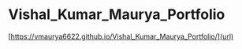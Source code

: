 # Vishal_Kumar_Maurya_Portfolio


[https://vmaurya6622.github.io/Vishal_Kumar_Maurya_Portfolio/](url)
